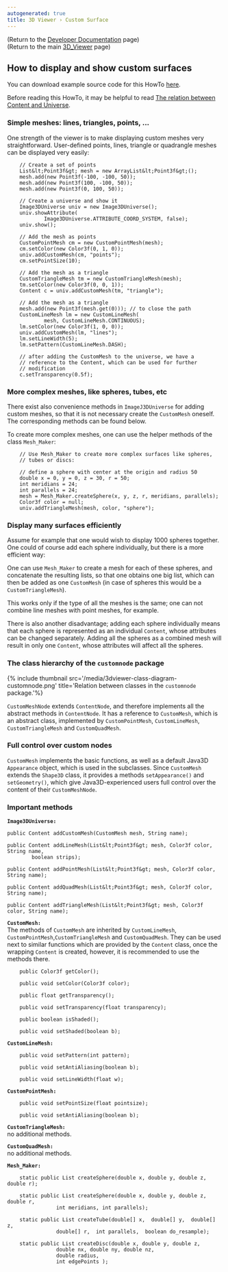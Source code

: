 ```yaml
---
autogenerated: true
title: 3D Viewer › Custom Surface
---
```


(Return to the [Developer Documentation](/plugins/3d-viewer/developer-documentation) page)  
(Return to the main [3D\_Viewer](/plugins/3d-viewer) page)

## How to display and show custom surfaces

You can download example source code for this HowTo [here](/plugins/3d-viewer/example-code).

Before reading this HowTo, it may be helpful to read [The relation between Content and Universe](/plugins/3d-viewer/content-structure).

### Simple meshes: lines, triangles, points, ...

One strength of the viewer is to make displaying custom meshes very straightforward. User-defined points, lines, triangle or quadrangle meshes can be displayed very easily:

        // Create a set of points
        List&lt;Point3f&gt; mesh = new ArrayList&lt;Point3f&gt;();
        mesh.add(new Point3f(-100, -100, 50));
        mesh.add(new Point3f(100, -100, 50));
        mesh.add(new Point3f(0, 100, 50));

        // Create a universe and show it
        Image3DUniverse univ = new Image3DUniverse();
        univ.showAttribute(
                Image3DUniverse.ATTRIBUTE_COORD_SYSTEM, false);
        univ.show();

        // Add the mesh as points
        CustomPointMesh cm = new CustomPointMesh(mesh);
        cm.setColor(new Color3f(0, 1, 0));
        univ.addCustomMesh(cm, "points");
        cm.setPointSize(10);

        // Add the mesh as a triangle
        CustomTriangleMesh tm = new CustomTriangleMesh(mesh);
        tm.setColor(new Color3f(0, 0, 1));
        Content c = univ.addCustomMesh(tm, "triangle");

        // Add the mesh as a triangle
        mesh.add(new Point3f(mesh.get(0))); // to close the path
        CustomLineMesh lm = new CustomLineMesh(
                mesh, CustomLineMesh.CONTINUOUS);
        lm.setColor(new Color3f(1, 0, 0));
        univ.addCustomMesh(lm, "lines");
        lm.setLineWidth(5);
        lm.setPattern(CustomLineMesh.DASH);

        // after adding the CustomMesh to the universe, we have a
        // reference to the Content, which can be used for further
        // modification
        c.setTransparency(0.5f);

### More complex meshes, like spheres, tubes, etc

There exist also convenience methods in `ImageJ3DUniverse` for adding custom meshes, so that it is not necessary create the `CustomMesh` oneself. The corresponding methods can be found below.

To create more complex meshes, one can use the helper methods of the class `Mesh_Maker`:

        // Use Mesh_Maker to create more complex surfaces like spheres,
        // tubes or discs:

        // define a sphere with center at the origin and radius 50
        double x = 0, y = 0, z = 30, r = 50;
        int meridians = 24;
        int parallels = 24;
        mesh = Mesh_Maker.createSphere(x, y, z, r, meridians, parallels);
        Color3f color = null;
        univ.addTriangleMesh(mesh, color, "sphere");

### Display many surfaces efficiently

Assume for example that one would wish to display 1000 spheres together. One could of course add each sphere individually, but there is a more efficient way:

One can use `Mesh_Maker` to create a mesh for each of these spheres, and concatenate the resulting lists, so that one obtains one big list, which can then be added as one `CustomMesh` (in case of spheres this would be a `CustomTriangleMesh`).

This works only if the type of all the meshes is the same; one can not combine line meshes with point meshes, for example.

There is also another disadvantage; adding each sphere individually means that each sphere is represented as an individual `Content`, whose attributes can be changed separately. Adding all the spheres as a combined mesh will result in only one `Content`, whose attributes will affect all the spheres.

### The class hierarchy of the `customnode` package

{% include thumbnail src='/media/3dviewer-class-diagram-customnode.png' title='Relation between classes in the `customnode` package.'%}

`CustomMeshNode` extends `ContentNode`, and therefore implements all the abstract methods in `ContentNode`. It has a reference to `CustomMesh`, which is an abstract class, implemented by `CustomPointMesh`, `CustomLineMesh`, `CustomTriangleMesh` and `CustomQuadMesh`.

### Full control over custom nodes

`CustomMesh` implements the basic functions, as well as a default Java3D `Appearance` object, which is used in the subclasses. Since `CustomMesh` extends the `Shape3D` class, it provides a methods `setAppearance()` and `setGeometry()`, which give Java3D-experienced users full control over the content of their `CustomMeshNode`.

### Important methods

<b>`Image3DUniverse:`</b>

    public Content addCustomMesh(CustomMesh mesh, String name);

    public Content addLineMesh(List&lt;Point3f&gt; mesh, Color3f color, String name,
            boolean strips);

    public Content addPointMesh(List&lt;Point3f&gt; mesh, Color3f color, String name);

    public Content addQuadMesh(List&lt;Point3f&gt; mesh, Color3f color, String name);

    public Content addTriangleMesh(List&lt;Point3f&gt; mesh, Color3f color, String name);

<b>`CustomMesh:`</b>  
The methods of `CustomMesh` are inherited by `CustomLineMesh`, `CustomPointMesh`,`CustomTriangleMesh` and `CustomQuadMesh`. They can be used next to similar functions which are provided by the `Content` class, once the wrapping `Content` is created, however, it is recommended to use the methods there.

        public Color3f getColor();

        public void setColor(Color3f color);

        public float getTransparency();

        public void setTransparency(float transparency);

        public boolean isShaded();

        public void setShaded(boolean b);

<b>`CustomLineMesh:`</b>

        public void setPattern(int pattern);
        
        public void setAntiAliasing(boolean b);
        
        public void setLineWidth(float w);

<b>`CustomPointMesh:`</b>

        public void setPointSize(float pointsize);
        
        public void setAntiAliasing(boolean b);

<b>`CustomTriangleMesh:`</b>  
no additional methods.

<b>`CustomQuadMesh:`</b>  
no additional methods.

<b>`Mesh_Maker:`</b>

        static public List createSphere(double x, double y, double z, double r);

        static public List createSphere(double x, double y, double z, double r,
                    int meridians, int parallels);

        static public List createTube(double[] x,  double[] y,  double[] z,
                    double[] r,  int parallels,  boolean do_resample);

        static public List createDisc(double x, double y, double z,
                    double nx, double ny, double nz,
                    double radius,
                    int edgePoints );

